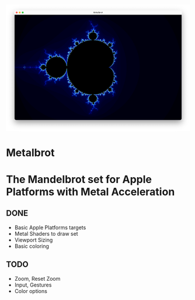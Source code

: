 ![Screenshot](readme-assets/mbrot.png "Metalbrot-macos")

#  Metalbrot

# The Mandelbrot set for Apple Platforms with Metal Acceleration

## DONE

* Basic Apple Platforms targets
* Metal Shaders to draw set
* Viewport Sizing
* Basic coloring

## TODO

* Zoom, Reset Zoom
* Input, Gestures
* Color options
